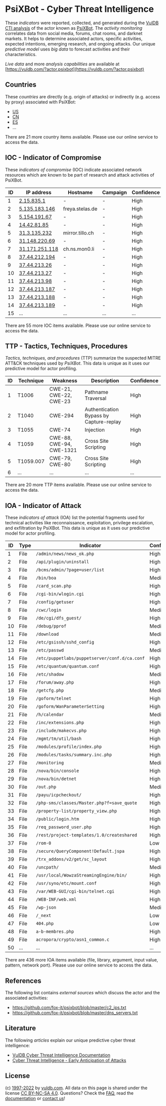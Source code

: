 # PsiXBot - Cyber Threat Intelligence

These _indicators_ were reported, collected, and generated during the [VulDB CTI analysis](https://vuldb.com/?kb.cti) of the actor known as [PsiXBot](https://vuldb.com/?actor.psixbot). The _activity monitoring_ correlates data from social media, forums, chat rooms, and darknet markets. It helps to determine associated actors, specific activities, expected intentions, emerging research, and ongoing attacks. Our unique _predictive model_ uses _big data_ to forecast activities and their characteristics.

_Live data_ and more _analysis capabilities_ are available at [https://vuldb.com/?actor.psixbot](https://vuldb.com/?actor.psixbot)

## Countries

These _countries_ are directly (e.g. origin of attacks) or indirectly (e.g. access by proxy) associated with PsiXBot:

* [US](https://vuldb.com/?country.us)
* [CN](https://vuldb.com/?country.cn)
* [ES](https://vuldb.com/?country.es)
* ...

There are 21 more country items available. Please use our online service to access the data.

## IOC - Indicator of Compromise

These _indicators of compromise_ (IOC) indicate associated network resources which are known to be part of research and attack activities of PsiXBot.

ID | IP address | Hostname | Campaign | Confidence
-- | ---------- | -------- | -------- | ----------
1 | [2.15.835.1](https://vuldb.com/?ip.2.15.835.1) | - | - | High
2 | [5.135.183.146](https://vuldb.com/?ip.5.135.183.146) | freya.stelas.de | - | High
3 | [5.154.191.67](https://vuldb.com/?ip.5.154.191.67) | - | - | High
4 | [14.42.81.85](https://vuldb.com/?ip.14.42.81.85) | - | - | High
5 | [31.3.135.232](https://vuldb.com/?ip.31.3.135.232) | mirror.tillo.ch | - | High
6 | [31.148.220.69](https://vuldb.com/?ip.31.148.220.69) | - | - | High
7 | [31.171.251.118](https://vuldb.com/?ip.31.171.251.118) | ch.ns.mon0.li | - | High
8 | [37.44.212.194](https://vuldb.com/?ip.37.44.212.194) | - | - | High
9 | [37.44.213.26](https://vuldb.com/?ip.37.44.213.26) | - | - | High
10 | [37.44.213.27](https://vuldb.com/?ip.37.44.213.27) | - | - | High
11 | [37.44.213.98](https://vuldb.com/?ip.37.44.213.98) | - | - | High
12 | [37.44.213.187](https://vuldb.com/?ip.37.44.213.187) | - | - | High
13 | [37.44.213.188](https://vuldb.com/?ip.37.44.213.188) | - | - | High
14 | [37.44.213.189](https://vuldb.com/?ip.37.44.213.189) | - | - | High
15 | ... | ... | ... | ...

There are 55 more IOC items available. Please use our online service to access the data.

## TTP - Tactics, Techniques, Procedures

_Tactics, techniques, and procedures_ (TTP) summarize the suspected MITRE ATT&CK techniques used by _PsiXBot_. This data is unique as it uses our predictive model for actor profiling.

ID | Technique | Weakness | Description | Confidence
-- | --------- | -------- | ----------- | ----------
1 | T1006 | CWE-21, CWE-22, CWE-23 | Pathname Traversal | High
2 | T1040 | CWE-294 | Authentication Bypass by Capture-replay | High
3 | T1055 | CWE-74 | Injection | High
4 | T1059 | CWE-88, CWE-94, CWE-1321 | Cross Site Scripting | High
5 | T1059.007 | CWE-79, CWE-80 | Cross Site Scripting | High
6 | ... | ... | ... | ...

There are 20 more TTP items available. Please use our online service to access the data.

## IOA - Indicator of Attack

These _indicators of attack_ (IOA) list the potential fragments used for technical activities like reconnaissance, exploitation, privilege escalation, and exfiltration by PsiXBot. This data is unique as it uses our predictive model for actor profiling.

ID | Type | Indicator | Confidence
-- | ---- | --------- | ----------
1 | File | `/admin/news/news_ok.php` | High
2 | File | `/api/plugin/uninstall` | High
3 | File | `/bcms/admin/?page=user/list` | High
4 | File | `/bin/boa` | Medium
5 | File | `/card_scan.php` | High
6 | File | `/cgi-bin/wlogin.cgi` | High
7 | File | `/config/getuser` | High
8 | File | `/cwc/login` | Medium
9 | File | `/de/cgi/dfs_guest/` | High
10 | File | `/debug/pprof` | Medium
11 | File | `/download` | Medium
12 | File | `/etc/gsissh/sshd_config` | High
13 | File | `/etc/passwd` | Medium
14 | File | `/etc/puppetlabs/puppetserver/conf.d/ca.conf` | High
15 | File | `/etc/quantum/quantum.conf` | High
16 | File | `/etc/shadow` | Medium
17 | File | `/forum/away.php` | High
18 | File | `/getcfg.php` | Medium
19 | File | `/goform/telnet` | High
20 | File | `/goform/WanParameterSetting` | High
21 | File | `/h/calendar` | Medium
22 | File | `/inc/extensions.php` | High
23 | File | `/include/makecvs.php` | High
24 | File | `/mgmt/tm/util/bash` | High
25 | File | `/modules/profile/index.php` | High
26 | File | `/modules/tasks/summary.inc.php` | High
27 | File | `/monitoring` | Medium
28 | File | `/nova/bin/console` | High
29 | File | `/nova/bin/detnet` | High
30 | File | `/out.php` | Medium
31 | File | `/payu/icpcheckout/` | High
32 | File | `/php-sms/classes/Master.php?f=save_quote` | High
33 | File | `/property-list/property_view.php` | High
34 | File | `/public/login.htm` | High
35 | File | `/req_password_user.php` | High
36 | File | `/rest/project-templates/1.0/createshared` | High
37 | File | `/rom-0` | Low
38 | File | `/secure/QueryComponent!Default.jspa` | High
39 | File | `/trx_addons/v2/get/sc_layout` | High
40 | File | `/uncpath/` | Medium
41 | File | `/usr/local/WowzaStreamingEngine/bin/` | High
42 | File | `/usr/syno/etc/mount.conf` | High
43 | File | `/var/WEB-GUI/cgi-bin/telnet.cgi` | High
44 | File | `/WEB-INF/web.xml` | High
45 | File | `/wp-json` | Medium
46 | File | `/_next` | Low
47 | File | `404.php` | Low
48 | File | `a-b-membres.php` | High
49 | File | `acropora/crypto/asn1_common.c` | High
50 | ... | ... | ...

There are 436 more IOA items available (file, library, argument, input value, pattern, network port). Please use our online service to access the data.

## References

The following list contains _external sources_ which discuss the actor and the associated activities:

* https://github.com/fox-it/psixbot/blob/master/c2_ips.txt
* https://github.com/fox-it/psixbot/blob/master/dns_servers.txt

## Literature

The following _articles_ explain our unique predictive cyber threat intelligence:

* [VulDB Cyber Threat Intelligence Documentation](https://vuldb.com/?kb.cti)
* [Cyber Threat Intelligence - Early Anticipation of Attacks](https://www.scip.ch/en/?labs.20201022)

## License

(c) [1997-2022](https://vuldb.com/?kb.changelog) by [vuldb.com](https://vuldb.com/?kb.about). All data on this page is shared under the license [CC BY-NC-SA 4.0](https://creativecommons.org/licenses/by-nc-sa/4.0/). Questions? Check the [FAQ](https://vuldb.com/?kb.faq), read the [documentation](https://vuldb.com/?kb) or [contact us](https://vuldb.com/?contact)!
